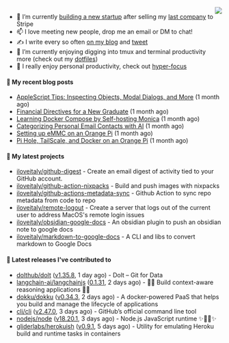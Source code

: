 <img align="right" src="https://github-readme-stats.vercel.app/api?username=iloveitaly&show_icons=true&text_color=718096&hide_title=true"/>

- 🔭 I’m currently [building a new startup](https://mikebian.co/bye-stripe-on-to-the-next-adventure/) after selling my [last company](https://suitesync.io) to Stripe
- 📫 I love meeting new people, drop me an email or DM to chat!
- ✍️ I write every so often [on my blog](http://mikebian.co/) and [tweet](https://twitter.com/mike_bianco)
- 🌱 I’m currently enjoying digging into tmux and terminal productivity more (check out my [dotfiles](https://github.com/iloveitaly/dotfiles))
- 💬 I really enjoy personal productivity, check out [hyper-focus](https://github.com/iloveitaly/hyper-focus)

#### 📜 My recent blog posts


- [AppleScript Tips: Inspecting Objects, Modal Dialogs, and More](https://mikebian.co/applescript-tips-inspecting-objects-modal-dialogs-and-more/) (1 month ago)
- [Financial Directives for a New Graduate](https://mikebian.co/financial-directives-for-a-new-graduate/) (1 month ago)
- [Learning Docker Compose by Self-hosting Monica](https://mikebian.co/learning-docker-compose-by-self-hosting-monica/) (1 month ago)
- [Categorizing Personal Email Contacts with AI](https://mikebian.co/categorizing-personal-email-contacts-with-ai/) (1 month ago)
- [Setting up eMMC on an Orange Pi](https://mikebian.co/setting-up-emmc-on-an-orange-pi/) (1 month ago)
- [Pi Hole, TailScale, and Docker on an Orange Pi](https://mikebian.co/pi-hole-tailscale-and-docker-on-an-orange-pi/) (1 month ago)

#### 🌱 My latest projects


- [iloveitaly/github-digest](https://github.com/iloveitaly/github-digest) - Create an email digest of activity tied to your GitHub account.
- [iloveitaly/github-action-nixpacks](https://github.com/iloveitaly/github-action-nixpacks) - Build and push images with nixpacks
- [iloveitaly/github-actions-metadata-sync](https://github.com/iloveitaly/github-actions-metadata-sync) - Github Action to sync repo metadata from code to repo
- [iloveitaly/remote-logout](https://github.com/iloveitaly/remote-logout) - Create a server that logs out of the current user to address MacOS&#39;s remote login issues
- [iloveitaly/obsidian-google-docs](https://github.com/iloveitaly/obsidian-google-docs) - An obsidian plugin to push an obsidian note to google docs
- [iloveitaly/markdown-to-google-docs](https://github.com/iloveitaly/markdown-to-google-docs) - A CLI and libs to convert markdown to Google Docs

#### 🔭 Latest releases I've contributed to


- [dolthub/dolt](https://github.com/dolthub/dolt) ([v1.35.8](https://github.com/dolthub/dolt/releases/tag/v1.35.8), 1 day ago) - Dolt – Git for Data
- [langchain-ai/langchainjs](https://github.com/langchain-ai/langchainjs) ([0.1.31](https://github.com/langchain-ai/langchainjs/releases/tag/0.1.31), 2 days ago) - 🦜🔗 Build context-aware reasoning applications 🦜🔗
- [dokku/dokku](https://github.com/dokku/dokku) ([v0.34.3](https://github.com/dokku/dokku/releases/tag/v0.34.3), 2 days ago) - A docker-powered PaaS that helps you build and manage the lifecycle of applications
- [cli/cli](https://github.com/cli/cli) ([v2.47.0](https://github.com/cli/cli/releases/tag/v2.47.0), 3 days ago) - GitHub’s official command line tool
- [nodejs/node](https://github.com/nodejs/node) ([v18.20.1](https://github.com/nodejs/node/releases/tag/v18.20.1), 3 days ago) - Node.js JavaScript runtime ✨🐢🚀✨
- [gliderlabs/herokuish](https://github.com/gliderlabs/herokuish) ([v0.9.1](https://github.com/gliderlabs/herokuish/releases/tag/v0.9.1), 5 days ago) - Utility for emulating Heroku build and runtime tasks in containers
